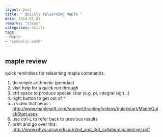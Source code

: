 ```yaml
---
layout: post
title: " Quickly relearning Maple "
date: 2014-01-01	
remarks: "steps"
categories: Skills
tags: 
- Maple
- "symbolic math"
---
```


## maple review
quick reminders for relearning maple commands.

1. do simple arithmetic (pemdas)
2. visit   help    for a quick run through
3.  ctrl space  to  produce special char  (e.g. pi, integral sign...)
4. right button to get out of  ^ 
5. a video that helps :   http://www.maplesoft.com/support/training/videos/quickstart/MapleQuickStart.aspx
6. use ctrl-L  to refer back to previous results
7. print and go over this:    http://www.phys.unsw.edu.au/2nd_and_3rd_syllabi/mapleprimer.pdf